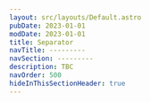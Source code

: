 ```yaml
---
layout: src/layouts/Default.astro
pubDate: 2023-01-01
modDate: 2023-01-01
title: Separator
navTitle: ---------
navSection: ---------
description: TBC
navOrder: 500
hideInThisSectionHeader: true
---
```



